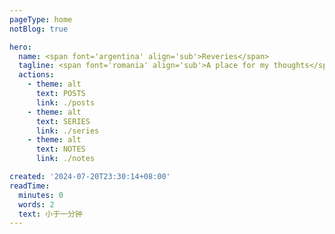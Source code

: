 ```yaml
---
pageType: home
notBlog: true

hero:
  name: <span font='argentina' align='sub'>Reveries</span>
  tagline: <span font='romania' align='sub'>A place for my thoughts</span>
  actions:
    - theme: alt
      text: POSTS
      link: ./posts
    - theme: alt
      text: SERIES
      link: ./series
    - theme: alt
      text: NOTES
      link: ./notes

created: '2024-07-20T23:30:14+08:00'
readTime:
  minutes: 0
  words: 2
  text: 小于一分钟
---
```

